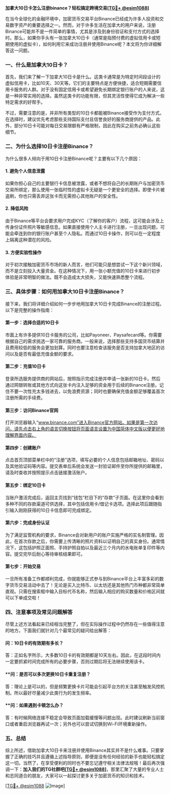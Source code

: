 **加拿大10日卡怎么注册binance？轻松搞定跨境交易[[TG💪+ @esim1088](https://t.me/s/esim1088)]**

在当今全球化的金融环境中，加密货币交易平台Binance已经成为许多人投资和交易数字资产的重要选择之一。然而，对于许多生活在加拿大的用户来说，注册Binance可能并不是一件简单的事情，尤其是涉及到身份验证和支付方式的选择时。那么，如果你手头有一张加拿大10日卡（通常是指预付费的虚拟信用卡或短期使用的虚拟卡），如何利用它来成功注册并使用Binance呢？本文将为你详细解答这一问题。

### **一、什么是加拿大10日卡？**

首先，我们来了解一下加拿大10日卡是什么。这类卡通常是为特定时间段设计的虚拟信用卡，比如10天、30天等。它们的主要特点是方便快捷，适合短期需要信用卡服务的人群。对于没有固定信用卡或希望避免长期绑定银行账户的人来说，这是一种非常实用的选择。虽然这类卡的功能有限，但其灵活性使得它成为解决一些特定需求的好帮手。

不过，需要注意的是，并非所有类型的10日卡都能被Binance接受作为支付方式。在选择时，建议优先考虑那些支持国际支付且信誉良好的服务商提供的产品。此外，部分10日卡可能对每日交易限额有严格限制，因此在购买之前务必确认这些细节。

### **二、为什么选择10日卡注册Binance？**

为什么很多人倾向于用10日卡注册Binance呢？主要有以下几个原因：

#### **1. 避免个人信息泄露**
如果你担心自己的主要银行卡信息被泄露，或者不想将自己的长期账户与加密货币交易所绑定，那么使用一张临时性的虚拟卡无疑是一个更安全的选择。即使卡片被盗刷，你也只需丢弃这张卡而无需担心其他账户的安全性。

#### **2. 降低风险**
由于Binance等平台会要求用户完成KYC（了解你的客户）流程，这可能会涉及上传身份证件照片等敏感信息。如果直接使用个人主卡进行注册，一旦出现问题，可能会牵连到你的银行账户甚至个人隐私。而通过10日卡操作，则可以在一定程度上隔离这种潜在的风险。

#### **3. 方便实验性操作**
对于初次接触加密货币市场的新人而言，他们可能只是想尝试一下这个新兴领域，而不是立刻投入大量资金。在这种情况下，用一张小额充值的10日卡来进行初步体验是非常明智的做法。既不会造成太大损失，又能快速熟悉整个流程。

### **三、具体步骤：如何用加拿大10日卡注册Binance？**

接下来，我们将详细介绍如何一步步地用加拿大10日卡完成Binance的注册过程。以下是完整的操作指南：

#### **第一步：选择合适的10日卡**
市面上有许多提供10日卡服务的公司，比如Payoneer、Paysafecard等。你需要根据自己的需求挑选一家可靠的服务商。一般来说，选择那些支持多国货币结算并且费用较低的服务会更加划算。同时也要注意检查该服务是否支持加拿大地区的访问以及是否有最低充值金额的要求。

#### **第二步：充值10日卡**
登录所选服务提供商的网站后，按照指示完成注册并申请一张新的10日卡。然后通过网银转账或其他方式向这张卡内注入足够的资金用于后续的Binance注册。记住不要一次性充太多钱进去，以免浪费资源；同时也要确保充值金额足够覆盖首次注册所需的手续费。

#### **第三步：访问Binance官网**
打开浏览器输入“www.binance.com”进入Binance官方网站。如果是第一次访问，请先点击右上角的语言切换按钮将页面语言设置为中国简体中文版以便更好地理解界面内容。

#### **第四步：创建账户**
点击首页顶部菜单栏中的“注册”选项，填写必要的个人信息包括邮箱地址、密码以及其他验证码等内容。提交表单后系统会发送一封验证邮件至你所提供的邮箱里，请及时查收并按照提示点击链接激活账户。

#### **第五步：绑定10日卡**
当账户激活完成后，返回主页找到“钱包”栏目下的“存款”子页面。在这里你会看到多种不同的存款渠道可供选择，其中包括信用卡/借记卡选项。选择此项后跟随指引输入刚刚获得的10日卡信息即可完成绑定。

#### **第六步：完成身份认证**
为了满足监管机构的要求，Binance会对新用户的账户实施严格的实名制管理。因此，在首次存款之后，你需要上传清晰的照片资料以证明自己的真实身份。通常情况下，这包括护照正面照、手持护照自拍以及最近三个月内的水电账单复印件等内容。提交完毕后耐心等待审核结果即可。

#### **第七步：开始交易**
一旦所有准备工作都顺利完成，你就能够正式参与到Binance平台上丰富多彩的数字货币交易活动中去了！无论是买入比特币、以太坊还是其他热门币种都非常简单直观。只需在搜索框中输入目标代币名称，然后输入相应的购买数量和价格区间就可以下单成交啦！

### **四、注意事项及常见问题解答**

尽管上述方法看起来已经相当完整了，但在实际操作过程中仍然存在一些值得注意的地方。下面我们就针对几个最常见的疑问给出解答：

#### **问：10日卡的有效期有多长？**
答：正如名字所示，大多数10日卡的有效期都是10天左右。因此，在这段时间内一定要抓紧时间完成所有的必要步骤，否则过期后将无法继续使用该卡。

#### **问：是否可以多次更换10日卡重复注册？
答：理论上是可以的，但是频繁更换卡片可能会引起平台方的关注甚至触发风控机制。所以最好尽量减少此类行为的发生频率。

#### **问：如果遇到卡顿怎么办？
答：有时候网络连接不稳定会导致页面加载缓慢等问题出现。此时建议刷新当前窗口或者重启浏览器再试一次；另外也可以尝试切换到Wi-Fi环境重新操作。

### **五、总结**

综上所述，借助加拿大10日卡来注册并使用Binance其实并不是什么难事。只要掌握了正确的技巧并且遵循上述指导原则，即便是没有任何经验的新手也能轻松搞定这一切。当然了，在享受便利的同时也不要忘记遵守相关法律法规哦！最后再次强调一下：**加入我们的TG社群吧[[TG💪+ @esim1088](https://t.me/s/esim1088)]**，那里汇聚了大量的专业人士和志同道合的朋友，大家可以一起探讨更多关于加密货币的知识和技术。

[[TG💪+ @esim1088](https://t.me/s/esim1088) ![Image](https://i.postimg.cc/4NQfJmqS/Snipaste-2025-05-13-00-14-12.png)]